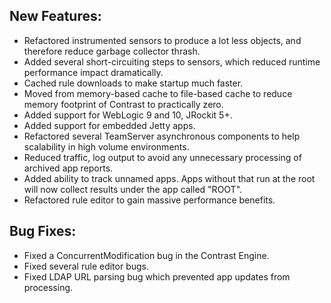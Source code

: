 <!--
title: "Contrast 2.4.9 Release Notes, December 17th, 2013"
description: "Contrast 2.4.9 Release Notes, December 17th, 2013"
-->

## New Features:
* Refactored instrumented sensors to produce a lot less objects, and therefore reduce garbage collector thrash.
* Added several short-circuiting steps to sensors, which reduced runtime performance impact dramatically.
* Cached rule downloads to make startup much faster.
* Moved from memory-based cache to file-based cache to reduce memory footprint of Contrast to practically zero.
* Added support for WebLogic 9 and 10, JRockit 5+.
* Added support for embedded Jetty apps.
* Refactored several TeamServer asynchronous components to help scalability in high volume environments.
* Reduced traffic, log output to avoid any unnecessary processing of archived app reports.
* Added ability to track unnamed apps. Apps without <display-name> that run at the root will now collect results under the app called "ROOT".
* Refactored rule editor to gain massive performance benefits.

## Bug Fixes:
* Fixed a ConcurrentModification bug in the Contrast Engine.
* Fixed several rule editor bugs.
* Fixed LDAP URL parsing bug which prevented app updates from processing. 
